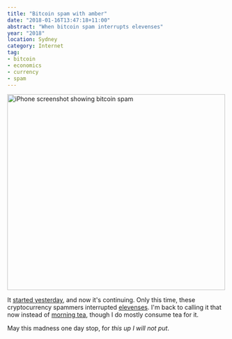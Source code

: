 ```yaml
---
title: "Bitcoin spam with amber"
date: "2018-01-16T13:47:18+11:00"
abstract: "When bitcoin spam interrupts elevenses"
year: "2018"
location: Sydney
category: Internet
tag:
- bitcoin
- economics
- currency
- spam
---
```

<p><img src="https://rubenerd.com/files/2018/bitcoin-iphone@1x.jpg" srcset="https://rubenerd.com/files/2018/bitcoin-iphone@1x.jpg 1x, https://rubenerd.com/files/2018/bitcoin-iphone@2x.jpg 2x" alt="iPhone screenshot showing bitcoin spam" style="width:500px; height:450px;" /></p>

It [started yesterday], and now it's continuing. Only this time, these cryptocurrency spammers interrupted [elevenses]. I'm back to calling it that now instead of [morning tea], though I do mostly consume tea for it.

May this madness one day stop, for *this up I will not put*.

[started yesterday]: https://rubenerd.com/bitcoin-spam-and-cheese/
[elevenses]: https://en.wikipedia.org/wiki/Elevenses
[morning tea]: https://en.wikipedia.org/wiki/Elevenses#Australia_and_New_Zealand

